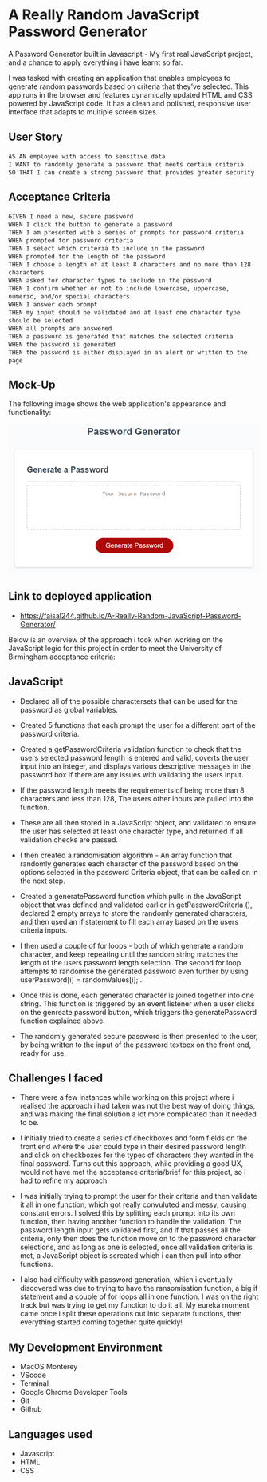 #  A Really Random JavaScript Password Generator
A Password Generator built in Javascript - My first real JavaScript project, and a chance to apply everything i have learnt so far.

I was tasked with creating an application that enables employees to generate random passwords based on criteria that they’ve selected. This app runs in the browser and features dynamically updated HTML and CSS powered by JavaScript code. It has a clean and polished, responsive user interface that adapts to multiple screen sizes.


## User Story

```
AS AN employee with access to sensitive data
I WANT to randomly generate a password that meets certain criteria
SO THAT I can create a strong password that provides greater security
```

## Acceptance Criteria

```
GIVEN I need a new, secure password
WHEN I click the button to generate a password
THEN I am presented with a series of prompts for password criteria
WHEN prompted for password criteria
THEN I select which criteria to include in the password
WHEN prompted for the length of the password
THEN I choose a length of at least 8 characters and no more than 128 characters
WHEN asked for character types to include in the password
THEN I confirm whether or not to include lowercase, uppercase, numeric, and/or special characters
WHEN I answer each prompt
THEN my input should be validated and at least one character type should be selected
WHEN all prompts are answered
THEN a password is generated that matches the selected criteria
WHEN the password is generated
THEN the password is either displayed in an alert or written to the page
```

## Mock-Up

The following image shows the web application's appearance and functionality:

![The Password Generator application displays a red button to "Generate Password".](./Assets/03-javascript-homework-demo.png)

## Link to deployed application

* https://faisal244.github.io/A-Really-Random-JavaScript-Password-Generator/


Below is an overview of the approach i took when working on the JavaScript logic for this project in order to meet the University of Birmingham acceptance criteria:
## JavaScript 

* Declared all of the possible charactersets that can be used for the password as global variables.

* Created 5 functions that each prompt the user for a different part of the password criteria.

* Created a getPasswordCriteria validation function to check that the users selected password length is entered and valid, coverts the user input into an integer, and displays various descriptive messages in the password box if there are any issues with validating the users input. 

* If the password length meets the requirements of being more than 8 characters and less than 128, The users other inputs are pulled into the function.

* These are all then stored in a JavaScript object, and validated to ensure the user has selected at least one character type, and returned if all validation checks are passed.

* I then created a randomisation algorithm - An array function that randomly generates each character of the password based on the options selected in the password Criteria object, that can be called on in the next step.

* Created a generatePassword function which pulls in the JavaScript object that was defined and validated earlier in getPasswordCriteria (), declared 2 empty arrays to store the randomly generated characters, and then used an if statement to fill each array based on the users criteria inputs.

* I then used a couple of for loops - both of which generate a random character, and keep repeating until the random string matches the length of the users password length selection. The second for loop attempts to randomise the generated password even further by using userPassword[i] = randomValues[i]; .

* Once this is done, each generated character is joined together into one string. This function is triggered by an event listener when a user clicks on the genreate password button, which triggers the generatePassword function explained above. 

* The randomly generated secure password is then presented to the user, by being written to the input of the password textbox on the front end, ready for use.

## Challenges I faced 

* There were a few instances while working on this project where i realised the approach i had taken was not the best way of doing things, and was making the final solution a lot more complicated than it needed to be.

* I initially tried to create a series of checkboxes and form fields on the front end where the user could type in their desired password length and click on checkboxes for the types of characters they wanted in the final password. Turns out this approach, while providing a good UX, would not have met the acceptance criteria/brief for this project, so i had to refine my approach.

* I was initially trying to prompt the user for their criteria and then validate it all in one function, which got really convuluted and messy, causing constant errors. I solved this by splitting each prompt into its own function, then having another function to handle the validation. The password length input gets validated first, and if that passes all the criteria, only then does the function move on to the password character selections, and as long as one is selected, once all validation criteria is met, a JavaScript object is screated which i can then pull into other functions.

* I also had difficulty with password generation, which i eventually discovered was due to trying to have the ransomisation function, a big if statement and a couple of for loops all in one function. I was on the right track but was trying to get my function to do it all. My eureka moment came once i split these operations out into separate functions, then everything started coming together quite quickly!
## My Development Environment

* MacOS Monterey 
* VScode
* Terminal
* Google Chrome Developer Tools
* Git
* Github


## Languages used

* Javascript
* HTML
* CSS